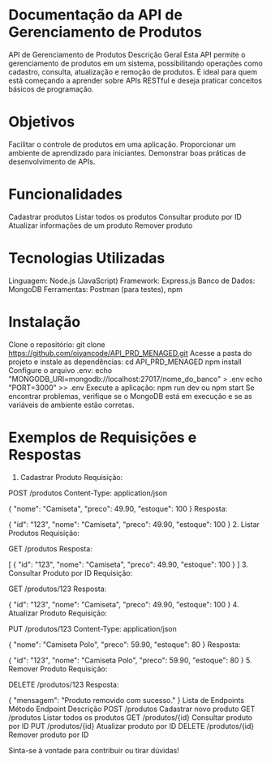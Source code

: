 # Documentação da API de Gerenciamento de Produtos

API de Gerenciamento de Produtos
Descrição Geral
Esta API permite o gerenciamento de produtos em um sistema, possibilitando operações como cadastro, consulta, atualização e remoção de produtos. É ideal para quem está começando a aprender sobre APIs RESTful e deseja praticar conceitos básicos de programação.

# Objetivos
Facilitar o controle de produtos em uma aplicação.
Proporcionar um ambiente de aprendizado para iniciantes.
Demonstrar boas práticas de desenvolvimento de APIs.
# Funcionalidades
Cadastrar produtos
Listar todos os produtos
Consultar produto por ID
Atualizar informações de um produto
Remover produto
# Tecnologias Utilizadas
Linguagem: Node.js (JavaScript)
Framework: Express.js
Banco de Dados: MongoDB
Ferramentas: Postman (para testes), npm
# Instalação
Clone o repositório:
git clone https://github.com/oiyancode/API_PRD_MENAGED.git
Acesse a pasta do projeto e instale as dependências:
cd API_PRD_MENAGED
npm install
Configure o arquivo .env:
echo "MONGODB_URI=mongodb://localhost:27017/nome_do_banco" > .env
echo "PORT=3000" >> .env
Execute a aplicação:
npm run dev
 ou
npm start
Se encontrar problemas, verifique se o MongoDB está em execução e se as variáveis de ambiente estão corretas.

# Exemplos de Requisições e Respostas
1. Cadastrar Produto
Requisição:

POST /produtos
Content-Type: application/json

{
  "nome": "Camiseta",
  "preco": 49.90,
  "estoque": 100
}
Resposta:

{
  "id": "123",
  "nome": "Camiseta",
  "preco": 49.90,
  "estoque": 100
}
2. Listar Produtos
Requisição:

GET /produtos
Resposta:

[
  {
     "id": "123",
     "nome": "Camiseta",
     "preco": 49.90,
     "estoque": 100
  }
]
3. Consultar Produto por ID
Requisição:

GET /produtos/123
Resposta:

{
  "id": "123",
  "nome": "Camiseta",
  "preco": 49.90,
  "estoque": 100
}
4. Atualizar Produto
Requisição:

PUT /produtos/123
Content-Type: application/json

{
  "nome": "Camiseta Polo",
  "preco": 59.90,
  "estoque": 80
}
Resposta:

{
  "id": "123",
  "nome": "Camiseta Polo",
  "preco": 59.90,
  "estoque": 80
}
5. Remover Produto
Requisição:

DELETE /produtos/123
Resposta:

{
  "mensagem": "Produto removido com sucesso."
}
Lista de Endpoints
Método	Endpoint	Descrição
POST	/produtos	Cadastrar novo produto
GET	/produtos	Listar todos os produtos
GET	/produtos/{id}	Consultar produto por ID
PUT	/produtos/{id}	Atualizar produto por ID
DELETE	/produtos/{id}	Remover produto por ID

Sinta-se à vontade para contribuir ou tirar dúvidas!
